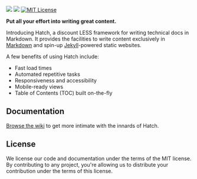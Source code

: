 <a href="https://travis-ci.org/caleorourke/hatch?branch=gh-pages" target="_blank"><img src="http://travis-ci.org/caleorourke/hatch.svg?branch=gh-pages"></a>
<a href="https://david-dm.org/caleorourke/hatch#info=devDependencies" target="_blank"><img src="https://david-dm.org/caleorourke/hatch/dev-status.svg?theme=shields.io"></a>
<a href="http://github.com/caleorourke/hatch/blob/gh-pages/LICENSE" target="_blank"><img src="http://img.shields.io/badge/License-MIT-blue.svg" alt="MIT License"></a>

**Put all your effort into writing great content.**

Introducing Hatch, a discount LESS framework for writing technical docs in Markdown. It provides the facilities to write content exclusively in [Markdown](http://en.m.wikipedia.org/wiki/Markdown) and spin-up [Jekyll](http://jekyllrb.com)-powered static websites.

A few benefits of using Hatch include:

* Fast load times
* Automated repetitive tasks
* Responsiveness and accessibility
* Mobile-ready views
* Table of Contents (TOC) built on-the-fly

## Documentation

[Browse the wiki](http://github.com/caleorourke/hatch/wiki) to get more intimate with the innards of Hatch.

## License

We license our code and documentation under the terms of the MIT license. By contributing to any project, you're allowing us to distribute your contribution under the terms of this license.
